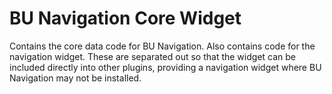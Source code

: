 # BU Navigation Core Widget

Contains the core data code for BU Navigation. Also contains code for the navigation widget.  These are separated out so that the widget can be included directly into other plugins, providing a navigation widget where BU Navigation may not be installed.
